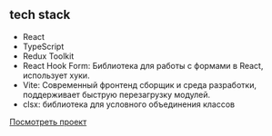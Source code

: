 ## tech stack

- React
- TypeScript
- Redux Toolkit
- React Hook Form: Библиотека для работы с формами в React, использует хуки.
- Vite: Современный фронтенд сборщик и среда разработки, поддерживает быструю перезагрузку модулей.
- clsx: библиотека для условного объединения классов

[Посмотреть проект](https://research-institute-project.vercel.app/)
